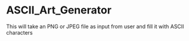 # ASCII_Art_Generator
This will take an PNG or JPEG file as input from user and fill it with ASCII characters
